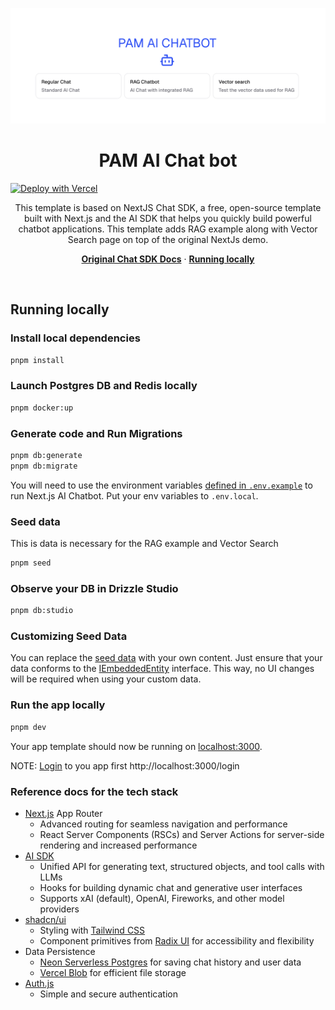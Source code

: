 <p>
  <img alt="Next.js + RAG + AI chatbot." src="docs/main_page_image.png">
  <h1 align="center">PAM AI Chat bot</h1> 
</p>

<a href="https://vercel.com/new/clone?repository-url=https://github.com/OrkhanHuseynli/pam-chat-bot.git"><img src="https://vercel.com/button" alt="Deploy with Vercel"/></a>

<p align="center">
   This template is based on NextJS Chat SDK, a free, open-source template built with Next.js and the AI SDK that helps you quickly build powerful chatbot applications.
   This template adds RAG example along with Vector Search page on top of the original NextJs demo.
</p>

<p align="center">
  <a href="https://chat-sdk.dev"><strong>Original Chat SDK Docs</strong></a> ·
  <a href="#running-locally"><strong>Running locally</strong></a>
</p>
<br/>

## Running locally

### Install local dependencies

```bash
pnpm install
```

### Launch Postgres DB and Redis locally

```bash
pnpm docker:up
```

### Generate code and Run Migrations

```bash
pnpm db:generate
pnpm db:migrate
```

You will need to use the environment variables [defined in `.env.example`](.env.example) to run Next.js AI Chatbot. Put your env variables to `.env.local`.

### Seed data

This is data is necessary for the RAG example and Vector Search

```bash
pnpm seed
```

### Observe your DB in Drizzle Studio

```bash
pnpm db:studio
```

### Customizing Seed Data

You can replace the [seed data](./lib/db/seedData.ts) with your own content. Just ensure that your data conforms to the [IEmbeddedEntity](./lib/db/models.ts) interface. This way, no UI changes will be required when using your custom data.

### Run the app locally

```bash
pnpm dev
```

Your app template should now be running on [localhost:3000](http://localhost:3000).

NOTE: [Login](http://localhost:3000/login) to you app first http://localhost:3000/login

### Reference docs for the tech stack

- [Next.js](https://nextjs.org) App Router
  - Advanced routing for seamless navigation and performance
  - React Server Components (RSCs) and Server Actions for server-side rendering and increased performance
- [AI SDK](https://sdk.vercel.ai/docs)
  - Unified API for generating text, structured objects, and tool calls with LLMs
  - Hooks for building dynamic chat and generative user interfaces
  - Supports xAI (default), OpenAI, Fireworks, and other model providers
- [shadcn/ui](https://ui.shadcn.com)
  - Styling with [Tailwind CSS](https://tailwindcss.com)
  - Component primitives from [Radix UI](https://radix-ui.com) for accessibility and flexibility
- Data Persistence
  - [Neon Serverless Postgres](https://vercel.com/marketplace/neon) for saving chat history and user data
  - [Vercel Blob](https://vercel.com/storage/blob) for efficient file storage
- [Auth.js](https://authjs.dev)
  - Simple and secure authentication
